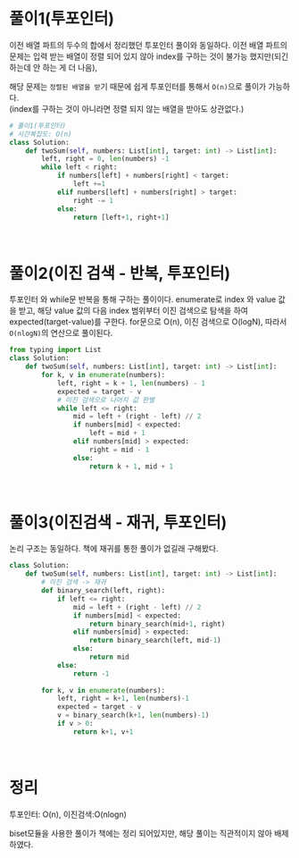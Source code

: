 ​
# 풀이1(투포인터)
이전 배열 파트의 두수의 합에서 정리했던 투포인터 풀이와 동일하다. 
이전 배열 파트의 문제는 입력 받는 배열이 정렬 되어 있지 않아 index를 구하는 것이 불가능 했지만(되긴 하는데 안 하는 게 더 나음),

해당 문제는 ```정렬된 배열을 받```기 때문에 쉽게 투포인터를 통해서 ```O(n)```으로 풀이가 가능하다.<br/>
(index를 구하는 것이 아니라면 정렬 되지 않는 배열을 받아도 상관없다.)

```python
# 풀이1(투포인터)
# 시간복잡도: O(n)
class Solution:
    def twoSum(self, numbers: List[int], target: int) -> List[int]:
        left, right = 0, len(numbers) -1
        while left < right:
            if numbers[left] + numbers[right] < target:
                left +=1 
            elif numbers[left] + numbers[right] > target:
                right -= 1
            else:
                return [left+1, right+1]
```


<br/>

# 풀이2(이진 검색 - 반복, 투포인터)

투포인터 와 while문 반복을 통해 구하는 풀이이다.
enumerate로 index 와 value 값을 받고, 해당 value 값의 다음 index 범위부터 이진 검색으로 탐색을 하여 expected(target-value)를 구한다. for문으로 O(n), 이진 검색으로 O(logN), 따라서 ```O(nlogN)```의 연산으로 풀이된다.


```python
from typing import List
class Solution:
    def twoSum(self, numbers: List[int], target: int) -> List[int]:
        for k, v in enumerate(numbers):
            left, right = k + 1, len(numbers) - 1
            expected = target - v
            # 이진 검색으로 나머지 값 판별
            while left <= right:
                mid = left + (right - left) // 2
                if numbers[mid] < expected:
                    left = mid + 1
                elif numbers[mid] > expected:
                    right = mid - 1
                else:
                    return k + 1, mid + 1        
```

<br/>

# 풀이3(이진검색 - 재귀, 투포인터)
논리 구조는 동일하다. 책에 재귀를 통한 풀이가 없길래 구해봤다.

```python
class Solution:
    def twoSum(self, numbers: List[int], target: int) -> List[int]:
        # 이진 검색 -> 재귀
        def binary_search(left, right):
            if left <= right:
                mid = left + (right - left) // 2
                if numbers[mid] < expected:
                    return binary_search(mid+1, right)
                elif numbers[mid] > expected:
                    return binary_search(left, mid-1)
                else:
                    return mid
            else:
                return -1
                
        for k, v in enumerate(numbers):
            left, right = k+1, len(numbers)-1
            expected = target - v
            v = binary_search(k+1, len(numbers)-1)
            if v > 0:
                return k+1, v+1
```

<br/>

# 정리
투포인터: O(n), 이진검색:O(nlogn)

biset모듈을 사용한 풀이가 책에는 정리 되어있지만, 해당 풀이는 직관적이지 않아 배제하였다.

